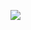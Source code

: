 ![](https://media.discordapp.net/attachments/1270458814378020906/1276077082496995349/unknown.jpeg?ex=66c836e4&is=66c6e564&hm=b6b3f2022c6db336aab0b2b71352c9556f8ff0fc2e2f81460d5547578d245b64&)
